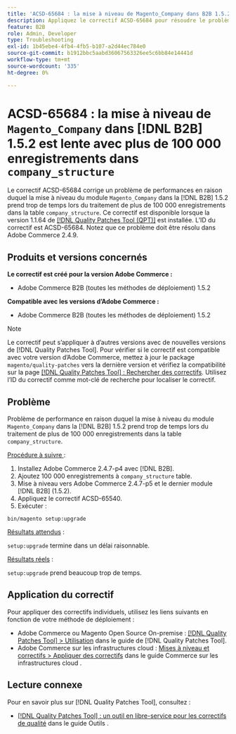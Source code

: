 ```yaml
---
title: 'ACSD-65684 : la mise à niveau de Magento_Company dans B2B 1.5.2 est lente avec plus de 100 000 enregistrements dans company_structure'
description: Appliquez le correctif ACSD-65684 pour résoudre le problème d’Adobe Commerce où la mise à niveau du module Magento_Company dans B2B 1.5.2 prend trop de temps en raison du traitement d’un grand nombre d’enregistrements (~100 000+) dans la table company_structure.
feature: B2B
role: Admin, Developer
type: Troubleshooting
exl-id: 1b45ebe4-4fb4-4fb5-b107-a2d44ec784e0
source-git-commit: b1912bbc5aabd36067563326ee5c6bb84e14441d
workflow-type: tm+mt
source-wordcount: '335'
ht-degree: 0%

---
```


# ACSD-65684 : la mise à niveau de `Magento_Company` dans [!DNL B2B] 1.5.2 est lente avec plus de 100 000 enregistrements dans `company_structure`

Le correctif ACSD-65684 corrige un problème de performances en raison duquel la mise à niveau du module `Magento_Company` dans la [!DNL B2B] 1.5.2 prend trop de temps lors du traitement de plus de 100 000 enregistrements dans la table `company_structure`. Ce correctif est disponible lorsque la version 1.1.64 de [[!DNL Quality Patches Tool (QPT)]](/help/tools/quality-patches-tool/quality-patches-tool-to-self-serve-quality-patches.md) est installée. L’ID du correctif est ACSD-65684. Notez que ce problème doit être résolu dans Adobe Commerce 2.4.9.

## Produits et versions concernés

**Le correctif est créé pour la version Adobe Commerce :**

* Adobe Commerce B2B (toutes les méthodes de déploiement) 1.5.2

**Compatible avec les versions d’Adobe Commerce :**

* Adobe Commerce B2B (toutes les méthodes de déploiement) 1.5.2

>[!NOTE]
>
>Le correctif peut s’appliquer à d’autres versions avec de nouvelles versions de [!DNL Quality Patches Tool]. Pour vérifier si le correctif est compatible avec votre version d’Adobe Commerce, mettez à jour le package `magento/quality-patches` vers la dernière version et vérifiez la compatibilité sur la page [[!DNL Quality Patches Tool] : Rechercher des correctifs](https://experienceleague.adobe.com/tools/commerce-quality-patches/index.html?lang=fr). Utilisez l’ID du correctif comme mot-clé de recherche pour localiser le correctif.

## Problème

Problème de performance en raison duquel la mise à niveau du module `Magento_Company` dans la [!DNL B2B] 1.5.2 prend trop de temps lors du traitement de plus de 100 000 enregistrements dans la table `company_structure`.

<u>Procédure à suivre </u> :

1. Installez Adobe Commerce 2.4.7-p4 avec [!DNL B2B].
1. Ajoutez 100 000 enregistrements à `company_structure` table.
1. Mise à niveau vers Adobe Commerce 2.4.7-p5 et le dernier module [!DNL B2B] (1.5.2).
1. Appliquez le correctif ACSD-65540.
1. Exécuter :

```
bin/magento setup:upgrade
```

<u>Résultats attendus</u> :

`setup:upgrade` termine dans un délai raisonnable.

<u>Résultats réels</u> :

`setup:upgrade` prend beaucoup trop de temps.

## Application du correctif

Pour appliquer des correctifs individuels, utilisez les liens suivants en fonction de votre méthode de déploiement :

* Adobe Commerce ou Magento Open Source On-premise : [[!DNL Quality Patches Tool] > Utilisation](/help/tools/quality-patches-tool/usage.md) dans le guide de [!DNL Quality Patches Tool].
* Adobe Commerce sur les infrastructures cloud : [Mises à niveau et correctifs > Appliquer des correctifs](https://experienceleague.adobe.com/docs/commerce-cloud-service/user-guide/develop/upgrade/apply-patches.html?lang=fr) dans le guide Commerce sur les infrastructures cloud .

## Lecture connexe

Pour en savoir plus sur [!DNL Quality Patches Tool], consultez :

* [[!DNL Quality Patches Tool] : un outil en libre-service pour les correctifs de qualité](/help/tools/quality-patches-tool/quality-patches-tool-to-self-serve-quality-patches.md) dans le guide Outils .
